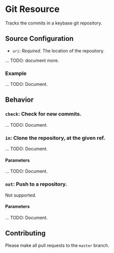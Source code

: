 # Git Resource

Tracks the commits in a keybase git repository.

## Source Configuration

* `uri`: *Required.* The location of the repository.

... TODO: document more.

### Example

... TODO: Document.

## Behavior

### `check`: Check for new commits.

... TODO: Document.

### `in`: Clone the repository, at the given ref.

... TODO: Document.

#### Parameters

... TODO: Document.

### `out`: Push to a repository.

Not supported.

#### Parameters

... TODO: Document.

## Contributing

Please make all pull requests to the `master` branch.
